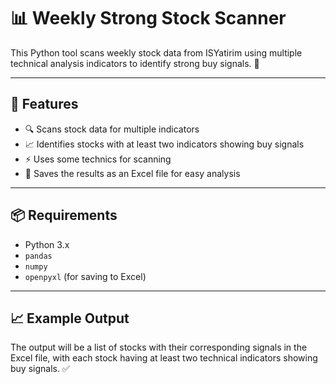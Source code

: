 # 📊 Weekly Strong Stock Scanner

This Python tool scans weekly stock data from ISYatirim using multiple technical analysis indicators to identify strong buy signals. 🚀

---

## 🔧 Features

- 🔍 Scans stock data for multiple indicators
- 📈 Identifies stocks with at least two indicators showing buy signals
- ⚡ Uses some technics for scanning
- 💾 Saves the results as an Excel file for easy analysis

---

## 📦 Requirements

- Python 3.x
- `pandas`
- `numpy`
- `openpyxl` (for saving to Excel)

---

## 📈 Example Output

The output will be a list of stocks with their corresponding signals in the Excel file, with each stock having at least two technical indicators showing buy signals. ✅
